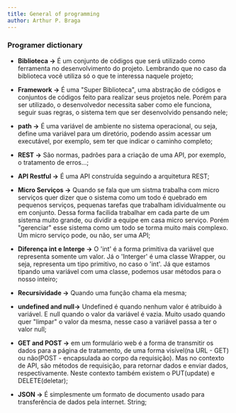 ```yaml
---
title: General of programming
author: Arthur P. Braga
---
```


### Programer dictionary

- **Biblioteca ->** É um conjunto de códigos que será utilizado como ferramenta no desenvolvimento do projeto. Lembrando que no caso da biblioteca você utiliza só o que te interessa naquele projeto;

- **Framework ->** É uma "Super Biblioteca", uma abstração de códigos e conjuntos de códigos feito para realizar seus projetos nele. Porém para ser utilizado, o desenvolvedor necessita saber como ele funciona, seguir suas regras, o sistema tem que ser desenvolvido pensando nele;

- **path ->** É uma variável de ambiente no sistema operacional, ou seja, define uma variável para um diretório, podendo assim acessar um executável, por exemplo, sem ter que indicar o caminho completo;

  

- **REST ->** São normas, padrões para a criação de uma API, por exemplo, o tratamento de erros...;

- **API Restful ->** É uma API construída seguindo a arquitetura REST; 

- **Micro Serviços ->** Quando se fala que um sistma trabalha com micro serviços quer dizer que o sistema como um todo é quebrado em pequenos serviços, pequenas tarefas que trabalham idividualmente ou em conjunto. Dessa forma facilida trabalhar em cada parte de um sistema muito grande, ou dividir a equipe em casa micro serviço. Porém "gerenciar" esse sistema como um todo se torma muito mais complexo. Um micro serviço pode, ou não, ser uma API;

  

- **Diferença int e Interge ->** O 'int' é a forma primitiva da variável que representa somente um valor. Já o 'Interger' é uma classe Wrapper, ou seja, representa um tipo primitivo, no caso o 'int'. Já que estamos tipando uma variável com uma classe, podemos usar métodos para o nosso inteiro;

- **Recursividade ->** Quando uma função chama ela mesma; 

- **undefined and null->** Undefined é quando nenhum valor é atribuido à variável. E null quando o valor da variável é vazia. Muito usado quando quer "limpar" o valor da mesma, nesse caso a variável  passa a ter o valor null;

- **GET and POST ->** em um formulário web é a forma de transmitir os dados para a página de tratamento, de uma forma visível(na URL - GET) ou não(POST - encapsulada ao corpo da requisição). Mas no contexto de API, são métodos de requisição, para retornar dados e enviar dados, respectivamente. Neste contexto também existem o PUT(update) e DELETE(deletar); 

- **JSON ->** É simplesmente um formato de documento usado para transferência de dados pela internet. String;